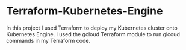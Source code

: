 # Terraform-Kubernetes-Engine
In this project I used Terraform to deploy my Kubernetes cluster onto Kubernetes Engine. I used the gcloud Terraform module to run glcoud commands in my Terraform code.

